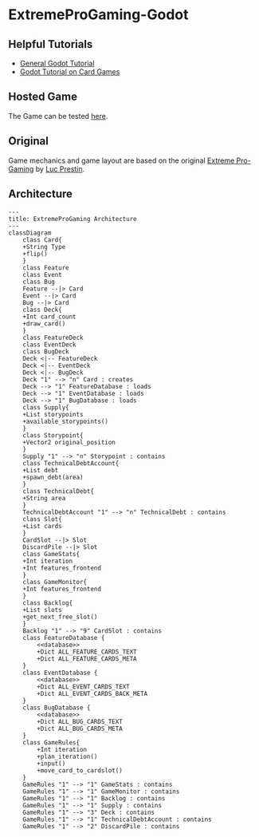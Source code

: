 # ExtremeProGaming-Godot

## Helpful Tutorials
- [General Godot Tutorial](https://www.youtube.com/watch?v=LOhfqjmasi0)
- [Godot Tutorial on Card Games](https://www.youtube.com/watch?v=2jMcuKdRh2w&list=PLNWIwxsLZ-LMYzxHlVb7v5Xo5KaUV7Tq1)

## Hosted Game
The Game can be tested [here](https://hpi-swa-lab.github.io/ExtremeProGaming-Godot/).

## Original
Game mechanics and game layout are based on the original [Extreme Pro-Gaming](https://github.com/LucPrestin/Extreme-Pro-gaming) by [Luc Prestin](https://github.com/LucPrestin).

## Architecture
```mermaid
---
title: ExtremeProGaming Architecture
---
classDiagram
	class Card{
	+String Type
	+flip()
	}
	class Feature
	class Event  
	class Bug
	Feature --|> Card
	Event --|> Card
	Bug --|> Card
	class Deck{
	+Int card_count
	+draw_card()
	}
	class FeatureDeck
	class EventDeck
	class BugDeck
	Deck <|-- FeatureDeck
	Deck <|-- EventDeck
	Deck <|-- BugDeck
	Deck "1" --> "n" Card : creates
	Deck --> "1" FeatureDatabase : loads
	Deck --> "1" EventDatabase : loads
	Deck --> "1" BugDatabase : loads
	class Supply{
	+List storypoints
	+available_storypoints()
	}
	class Storypoint{
	+Vector2 original_position
	}
	Supply "1" --> "n" Storypoint : contains
	class TechnicalDebtAccount{
	+List debt
	+spawn_debt(area)
	}
	class TechnicalDebt{
	+String area
	}
	TechnicalDebtAccount "1" --> "n" TechnicalDebt : contains
	class Slot{
	+List cards
	}
	CardSlot --|> Slot
	DiscardPile --|> Slot
	class GameStats{
	+Int iteration
	+Int features_frontend
	}
	class GameMonitor{
	+Int features_frontend
	}
	class Backlog{
	+List slots
	+get_next_free_slot()
	}
	Backlog "1" --> "9" CardSlot : contains
	class FeatureDatabase {
		<<database>>
		+Dict ALL_FEATURE_CARDS_TEXT
		+Dict ALL_FEATURE_CARDS_META
	}
	class EventDatabase {
		<<database>>
		+Dict ALL_EVENT_CARDS_TEXT
		+Dict ALL_EVENT_CARDS_BACK_META
	}
	class BugDatabase {
		<<database>>
		+Dict ALL_BUG_CARDS_TEXT
		+Dict ALL_BUG_CARDS_META
	}
	class GameRules{
		+Int iteration
		+plan_iteration()
		+input()
		+move_card_to_cardslot()
	}
	GameRules "1" --> "1" GameStats : contains
	GameRules "1" --> "1" GameMonitor : contains
	GameRules "1" --> "1" Backlog : contains
	GameRules "1" --> "1" Supply : contains
	GameRules "1" --> "3" Deck : contains
	GameRules "1" --> "1" TechnicalDebtAccount : contains
	GameRules "1" --> "2" DiscardPile : contains

```
